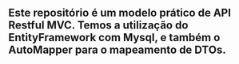 ## Este repositório é um modelo prático de API Restful MVC. Temos a utilização do EntityFramework com Mysql, e também o AutoMapper para o mapeamento de DTOs.
